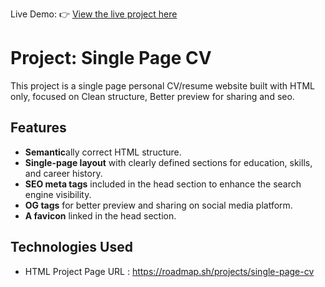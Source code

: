 Live Demo: 👉 [View the live project here](https://anu-techie.github.io/CV-single-page/)

# **Project:** Single Page CV
  This project is a single page personal CV/resume website built with HTML only, focused on Clean structure, Better preview for sharing and seo.
  
## Features
  - **Semantic**ally correct HTML structure.
  - **Single-page layout** with clearly defined sections for education, skills, and career history.
  - **SEO meta tags** included in the head section to enhance the search engine visibility.
  - **OG tags** for better preview and sharing on social media platform.
  - **A favicon** linked in the head section.

## Technologies Used
  - HTML
Project Page URL : https://roadmap.sh/projects/single-page-cv
